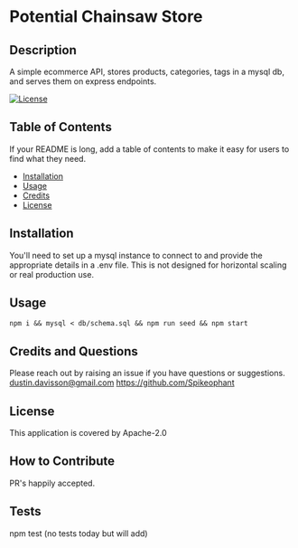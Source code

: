 
# Potential Chainsaw Store

## Description

A simple ecommerce API, stores products, categories, tags in a mysql db, and serves them on express endpoints.

[![License](https://img.shields.io/badge/License-Apache_2.0-blue.svg)](https://opensource.org/licenses/Apache-2.0)

## Table of Contents

If your README is long, add a table of contents to make it easy for users to find what they need.

- [Installation](#installation)
- [Usage](#usage)
- [Credits](#credits-and-questions)
- [License](#license)

## Installation

You'll need to set up a mysql instance to connect to and provide the appropriate details in a .env file.  This is not designed for horizontal scaling or real production use.

## Usage

```npm i && mysql < db/schema.sql && npm run seed && npm start```

## Credits and Questions

Please reach out by raising an issue if you have questions or suggestions.
dustin.davisson@gmail.com
https://github.com/Spikeophant

## License

This application is covered by Apache-2.0

## How to Contribute

PR's happily accepted.
## Tests

npm test (no tests today but will add)
    